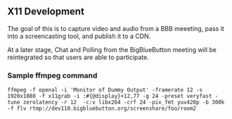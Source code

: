 ## X11 Development

The goal of this is to capture video and audio from a BBB meeeting, pass it into a screencasting tool, and publish it to a CDN.

At a later stage, Chat and Polling from the BigBlueButton meeting will be reintegrated so that users are able to participate.


### Sample ffmpeg command

```
ffmpeg -f openal -i 'Monitor of Dummy Output' -framerate 12 -s 1920x1080 -f x11grab -i :#{@display}+12,77 -g 24 -preset veryfast -tune zerolatency -r 12  -c:v libx264 -crf 24 -pix_fmt yuv420p -b 300k -f flv rtmp://dev110.bigbluebutton.org/screenshare/foo/room2
```

